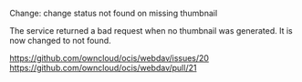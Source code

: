 Change: change status not found on missing thumbnail

The service returned a bad request when no thumbnail was generated.
It is now changed to not found.

https://github.com/owncloud/ocis/webdav/issues/20
https://github.com/owncloud/ocis/webdav/pull/21
